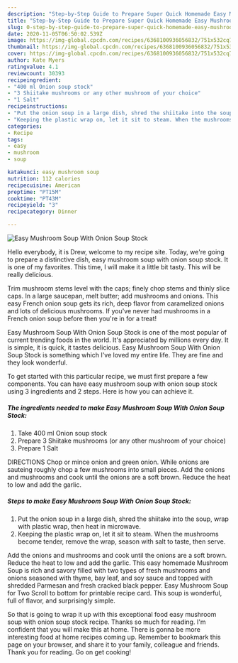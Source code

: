 ```yaml
---
description: "Step-by-Step Guide to Prepare Super Quick Homemade Easy Mushroom Soup With Onion Soup Stock"
title: "Step-by-Step Guide to Prepare Super Quick Homemade Easy Mushroom Soup With Onion Soup Stock"
slug: 0-step-by-step-guide-to-prepare-super-quick-homemade-easy-mushroom-soup-with-onion-soup-stock
date: 2020-11-05T06:50:02.539Z
image: https://img-global.cpcdn.com/recipes/6368100936056832/751x532cq70/easy-mushroom-soup-with-onion-soup-stock-recipe-main-photo.jpg
thumbnail: https://img-global.cpcdn.com/recipes/6368100936056832/751x532cq70/easy-mushroom-soup-with-onion-soup-stock-recipe-main-photo.jpg
cover: https://img-global.cpcdn.com/recipes/6368100936056832/751x532cq70/easy-mushroom-soup-with-onion-soup-stock-recipe-main-photo.jpg
author: Kate Myers
ratingvalue: 4.1
reviewcount: 30393
recipeingredient:
- "400 ml Onion soup stock"
- "3 Shiitake mushrooms or any other mushroom of your choice"
- "1 Salt"
recipeinstructions:
- "Put the onion soup in a large dish, shred the shiitake into the soup, wrap with plastic wrap, then heat in microwave."
- "Keeping the plastic wrap on, let it sit to steam. When the mushrooms become tender, remove the wrap, season with salt to taste, then serve."
categories:
- Recipe
tags:
- easy
- mushroom
- soup

katakunci: easy mushroom soup 
nutrition: 112 calories
recipecuisine: American
preptime: "PT15M"
cooktime: "PT43M"
recipeyield: "3"
recipecategory: Dinner

---
```



![Easy Mushroom Soup With Onion Soup Stock](https://img-global.cpcdn.com/recipes/6368100936056832/751x532cq70/easy-mushroom-soup-with-onion-soup-stock-recipe-main-photo.jpg)

Hello everybody, it is Drew, welcome to my recipe site. Today, we're going to prepare a distinctive dish, easy mushroom soup with onion soup stock. It is one of my favorites. This time, I will make it a little bit tasty. This will be really delicious.

Trim mushroom stems level with the caps; finely chop stems and thinly slice caps. In a large saucepan, melt butter; add mushrooms and onions. This easy French onion soup gets its rich, deep flavor from caramelized onions and lots of delicious mushrooms. If you&#39;ve never had mushrooms in a French onion soup before then you&#39;re in for a treat!

Easy Mushroom Soup With Onion Soup Stock is one of the most popular of current trending foods in the world. It's appreciated by millions every day. It is simple, it is quick, it tastes delicious. Easy Mushroom Soup With Onion Soup Stock is something which I've loved my entire life. They are fine and they look wonderful.


To get started with this particular recipe, we must first prepare a few components. You can have easy mushroom soup with onion soup stock using 3 ingredients and 2 steps. Here is how you can achieve it.

<!--inarticleads1-->

##### The ingredients needed to make Easy Mushroom Soup With Onion Soup Stock:

1. Take 400 ml Onion soup stock
1. Prepare 3 Shiitake mushrooms (or any other mushroom of your choice)
1. Prepare 1 Salt


DIRECTIONS Chop or mince onion and green onion. While onions are sauteing roughly chop a few mushrooms into small pieces. Add the onions and mushrooms and cook until the onions are a soft brown. Reduce the heat to low and add the garlic. 

<!--inarticleads2-->

##### Steps to make Easy Mushroom Soup With Onion Soup Stock:

1. Put the onion soup in a large dish, shred the shiitake into the soup, wrap with plastic wrap, then heat in microwave.
1. Keeping the plastic wrap on, let it sit to steam. When the mushrooms become tender, remove the wrap, season with salt to taste, then serve.


Add the onions and mushrooms and cook until the onions are a soft brown. Reduce the heat to low and add the garlic. This easy homemade Mushroom Soup is rich and savory filled with two types of fresh mushrooms and onions seasoned with thyme, bay leaf, and soy sauce and topped with shredded Parmesan and fresh cracked black pepper. Easy Mushroom Soup for Two Scroll to bottom for printable recipe card. This soup is wonderful, full of flavor, and surprisingly simple. 

So that is going to wrap it up with this exceptional food easy mushroom soup with onion soup stock recipe. Thanks so much for reading. I'm confident that you will make this at home. There is gonna be more interesting food at home recipes coming up. Remember to bookmark this page on your browser, and share it to your family, colleague and friends. Thank you for reading. Go on get cooking!
